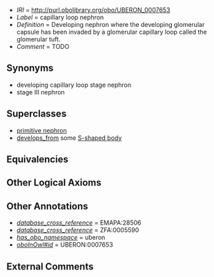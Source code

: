  * *IRI* = http://purl.obolibrary.org/obo/UBERON_0007653
 * *Label* = capillary loop nephron
 * *Definition* = Developing nephron where the developing glomerular capsule has been invaded by a glomerular capillary loop called the glomerular tuft.
 * *Comment* = TODO

## Synonyms

 * developing capillary loop stage nephron
 * stage III nephron

## Superclasses

 * [primitive nephron](../../UBERON/32/UBERON_0010532.md)
 * [develops_from](../../RO/02/RO_0002202.md) some [S-shaped body](../../UBERON/99/UBERON_0004199.md)

## Equivalencies


## Other Logical Axioms


## Other Annotations

 * *[database_cross_reference](../../ef/oboInOwl#hasDbXref.md)* = EMAPA:28506
 * *[database_cross_reference](../../ef/oboInOwl#hasDbXref.md)* = ZFA:0005590
 * *[has_obo_namespace](../../ce/oboInOwl#hasOBONamespace.md)* = uberon
 * *[oboInOwl#id](../../id/oboInOwl#id.md)* = UBERON:0007653

## External Comments


